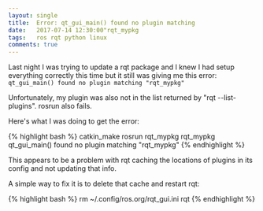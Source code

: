 ```yaml
---
layout: single
title:  Error: qt_gui_main() found no plugin matching 
date:   2017-07-14 12:30:00"rqt_mypkg
tags:   ros rqt python linux
comments: true
---
```



Last night I was trying to update a rqt package and I knew I had setup everything correctly this time but it still was giving me this error: `qt_gui_main() found no plugin matching "rqt_mypkg"`

Unfortunately, my plugin was also not in the list returned by "rqt --list-plugins". rosrun also fails.

Here's what I was doing to get the error:

{% highlight bash %}
catkin_make
rosrun rqt_mypkg rqt_mypkg
qt_gui_main() found no plugin matching "rqt_mypkg"
{% endhighlight %} 

This appears to be a problem with rqt caching the locations of plugins in its config and not updating that info. 

A simple way to fix it is to delete that cache and restart rqt:

{% highlight bash %}
rm ~/.config/ros.org/rqt_gui.ini
rqt
{% endhighlight %} 